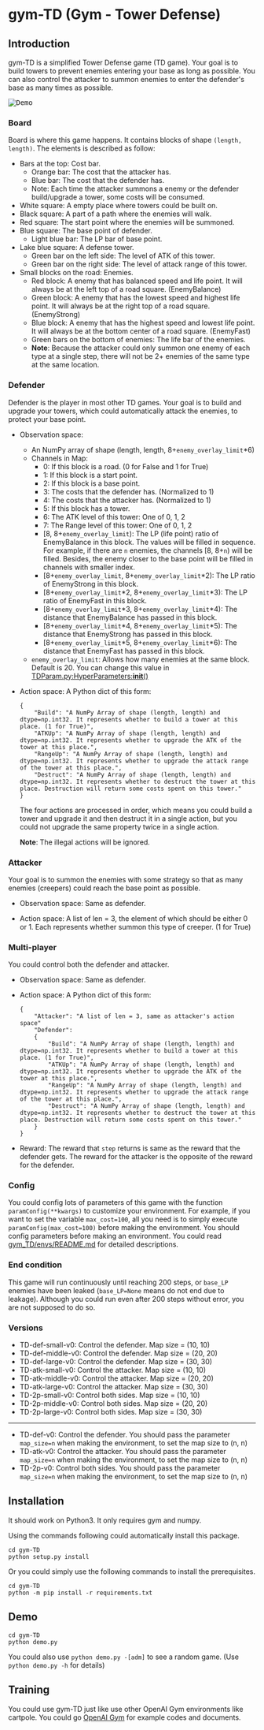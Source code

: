 # gym-TD (Gym - Tower Defense)

## Introduction
gym-TD is a simplified Tower Defense game (TD game). Your goal is to build towers to prevent enemies entering your base as long as possible. You can also control the attacker to summon enemies to enter the defender's base as many times as possible.

<kbd>![Demo](demo.png)</kbd>

### Board
Board is where this game happens. It contains blocks of shape `(length, length)`. The elements is described as follow:
- Bars at the top: Cost bar.
    - Orange bar: The cost that the attacker has.
    - Blue bar: The cost that the defender has.
    - Note: Each time the attacker summons a enemy or the defender build/upgrade a tower, some costs will be consumed.
- White square: A empty place where towers could be built on.
- Black square: A part of a path where the enemies will walk.
- Red square: The start point where the enemies will be summoned.
- Blue square: The base point of defender.
    - Light blue bar: The LP bar of base point.
- Lake blue square: A defense tower.
    - Green bar on the left side: The level of ATK of this tower.
    - Green bar on the right side: The level of attack range of this tower.
- Small blocks on the road: Enemies.
    - Red block: A enemy that has balanced speed and life point. It will always be at the left top of a road square. (EnemyBalance)
    - Green block: A enemy that has the lowest speed and highest life point. It will always be at the right top of a road square. (EnemyStrong)
    - Blue block: A enemy that has the highest speed and lowest life point. It will always be at the bottom center of a road square. (EnemyFast)
    - Green bars on the bottom of enemies: The life bar of the enemies.
    - **Note**: Because the attacker could only summon one enemy of each type at a single step, there will not be 2+ enemies of the same type at the same location.

### Defender
Defender is the player in most other TD games. Your goal is to build and upgrade your towers, which could automatically attack the enemies, to protect your base point.
- Observation space:
    - An NumPy array of shape (length, length, 8+`enemy_overlay_limit`*6)
    - Channels in Map:
      - 0: If this block is a road. (0 for False and 1 for True)
      - 1: If this block is a start point.
      - 2: If this block is a base point.
      - 3: The costs that the defender has. (Normalized to 1)
      - 4: The costs that the attacker has. (Normalized to 1)
      - 5: If this block has a tower.
      - 6: The ATK level of this tower: One of 0, 1, 2
      - 7: The Range level of this tower: One of 0, 1, 2
      - [8, 8+`enemy_overlay_limit`): The LP (life point) ratio of EnemyBalance in this block. The values will be filled in sequence. For example, if there are `n` enemies, the channels [8, 8+`n`) will be filled. Besides, the enemy closer to the base point will be filled in channels with smaller index.
      - [8+`enemy_overlay_limit`, 8+`enemy_overlay_limit`*2): The LP ratio of EnemyStrong in this block.
      - [8+`enemy_overlay_limit`*2, 8+`enemy_overlay_limit`*3): The LP ratio of EnemyFast in this block.
      - [8+`enemy_overlay_limit`*3, 8+`enemy_overlay_limit`*4): The distance that EnemyBalance has passed in this block.
      - [8+`enemy_overlay_limit`*4, 8+`enemy_overlay_limit`*5): The distance that EnemyStrong has passed in this block.
      - [8+`enemy_overlay_limit`*5, 8+`enemy_overlay_limit`*6): The distance that EnemyFast has passed in this block.
    - `enemy_overlay_limit`: Allows how many enemies at the same block. Default is 20. You can change this value in [TDParam.py:HyperParameters:__init__()](gym_TD/envs/TDParam.py)


- Action space:
    A Python dict of this form:
    ```
    {
        "Build": "A NumPy Array of shape (length, length) and dtype=np.int32. It represents whether to build a tower at this place. (1 for True)",
        "ATKUp": "A NumPy Array of shape (length, length) and dtype=np.int32. It represents whether to upgrade the ATK of the tower at this place.",
        "RangeUp": "A NumPy Array of shape (length, length) and dtype=np.int32. It represents whether to upgrade the attack range of the tower at this place.",
        "Destruct": "A NumPy Array of shape (length, length) and dtype=np.int32. It represents whether to destruct the tower at this place. Destruction will return some costs spent on this tower."
    }
    ```
    The four actions are processed in order, which means you could build a tower and upgrade it and then destruct it in a single action, but you could not upgrade the same property twice in a single action.

    **Note**: The illegal actions will be ignored.

### Attacker
Your goal is to summon the enemies with some strategy so that as many enemies (creepers) could reach the base point as possible.
- Observation space:
    Same as defender.

- Action space:
    A list of len = 3, the element of which should be either 0 or 1.
    Each represents whether summon this type of creeper. (1 for True)

### Multi-player
You could control both the defender and attacker.
- Observation space:
    Same as defender.

- Action space:
    A Python dict of this form:
    ```
    {
        "Attacker": "A list of len = 3, same as attacker's action space"
        "Defender":
        {
            "Build": "A NumPy Array of shape (length, length) and dtype=np.int32. It represents whether to build a tower at this place. (1 for True)",
            "ATKUp": "A NumPy Array of shape (length, length) and dtype=np.int32. It represents whether to upgrade the ATK of the tower at this place.",
            "RangeUp": "A NumPy Array of shape (length, length) and dtype=np.int32. It represents whether to upgrade the attack range of the tower at this place.",
            "Destruct": "A NumPy Array of shape (length, length) and dtype=np.int32. It represents whether to destruct the tower at this place. Destruction will return some costs spent on this tower."
        }
    }
    ```

- Reward:
    The reward that `step` returns is same as the reward that the defender gets. The reward for the attacker is the opposite of the reward for the defender.

### Config
You could config lots of parameters of this game with the function `paramConfig(**kwargs)` to customize your environment. For example, if you want to set the variable `max_cost=100`, all you need is to simply execute `paramConfig(max_cost=100)` before making the environment. You should config parameters before making an environment. You could read [gym_TD/envs/README.md](gym_TD/envs/README.md) for detailed descriptions.

### End condition
This game will run continuously until reaching 200 steps, or `base_LP` enemies have been leaked (`base_LP=None` means do not end due to leakage). Although you could run even after 200 steps without error, you are not supposed to do so.

### Versions
- TD-def-small-v0: Control the defender. Map size = (10, 10)
- TD-def-middle-v0: Control the defender. Map size = (20, 20)
- TD-def-large-v0: Control the defender. Map size = (30, 30)
- TD-atk-small-v0: Control the attacker. Map size = (10, 10)
- TD-atk-middle-v0: Control the attacker. Map size = (20, 20)
- TD-atk-large-v0: Control the attacker. Map size = (30, 30)
- TD-2p-small-v0: Control both sides. Map size = (10, 10)
- TD-2p-middle-v0: Control both sides. Map size = (20, 20)
- TD-2p-large-v0: Control both sides. Map size = (30, 30)
----
- TD-def-v0: Control the defender. You should pass the parameter `map_size=n` when making the environment, to set the map size to (n, n)
- TD-atk-v0: Control the attacker. You should pass the parameter `map_size=n` when making the environment, to set the map size to (n, n)
- TD-2p-v0: Control both sides. You should pass the parameter `map_size=n` when making the environment, to set the map size to (n, n)

## Installation
It should work on Python3. It only requires gym and numpy.

Using the commands following could automatically install this package.
```
cd gym-TD
python setup.py install
```

Or you could simply use the following commands to install the prerequisites.
```
cd gym-TD
python -m pip install -r requirements.txt
```

## Demo
```
cd gym-TD
python demo.py
```
You could also use `python demo.py -[adm]` to see a random game. (Use `python demo.py -h` for details)

## Training
You could use gym-TD just like use other OpenAI Gym environments like cartpole. You could go [OpenAI Gym](https://github.com/openai/gym) for example codes and documents.
